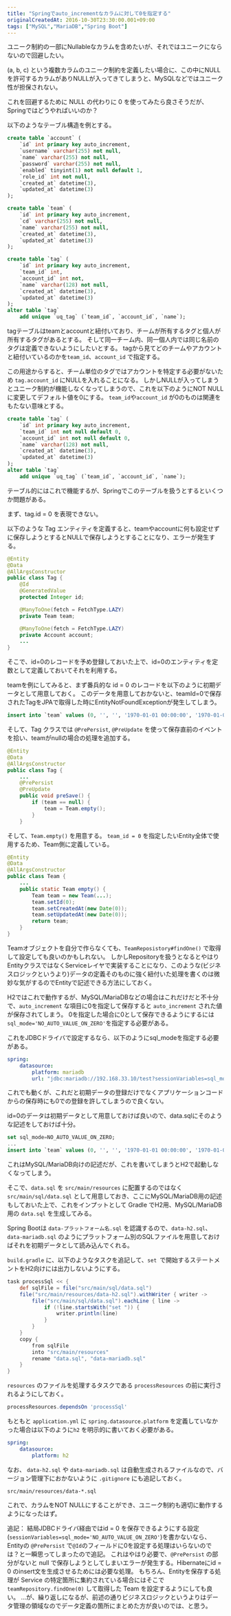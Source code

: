 ```yaml
---
title: "Springでauto_incrementなカラムに対して0を指定する"
originalCreatedAt: 2016-10-30T23:30:00.001+09:00
tags: ["MySQL","MariaDB","Spring Boot"]
---
```

ユニーク制約の一部にNullableなカラムを含めたいが、それではユニークにならないので回避したい。

(a, b, c) という複数カラムのユニーク制約を定義したい場合に、この中にNULLを許可するカラムがありNULLが入ってきてしまうと、MySQLなどではユニーク性が担保されない。

これを回避するために NULL の代わりに 0 を使ってみたら良さそうだが、Springではどうやればいいのか？
<!--more-->

以下のようなテーブル構造を例とする。

```sql
create table `account` (
    `id` int primary key auto_increment,
    `username` varchar(255) not null,
    `name` varchar(255) not null,
    `password` varchar(255) not null,
    `enabled` tinyint(1) not null default 1,
    `role_id` int not null,
    `created_at` datetime(3),
    `updated_at` datetime(3)
);

create table `team` (
    `id` int primary key auto_increment,
    `cd` varchar(255) not null,
    `name` varchar(255) not null,
    `created_at` datetime(3),
    `updated_at` datetime(3)
);

create table `tag` (
    `id` int primary key auto_increment,
    `team_id` int,
    `account_id` int not,
    `name` varchar(128) not null,
    `created_at` datetime(3),
    `updated_at` datetime(3)
);
alter table `tag`
    add unique `uq_tag` (`team_id`, `account_id`, `name`);
```

tagテーブルはteamとaccountと紐付いており、チームが所有するタグと個人が所有するタグがあるとする。
そして同一チーム内、同一個人内では同じ名前のタグは定義できないようにしたいとする。
tagから見てどのチームやアカウントと紐付いているのかを`team_id`、`account_id` で指定する。

この用途からすると、チーム単位のタグではアカウントを特定する必要がないため `tag.account_id` にNULLを入れることになる。
しかしNULLが入ってしまうとユニーク制約が機能しなくなってしまうので、これを以下のようにNOT NULLに変更してデフォルト値を0にする。
`team_id`や`account_id` が0のものは関連をもたない意味とする。

```sql
create table `tag` (
    `id` int primary key auto_increment,
    `team_id` int not null default 0,
    `account_id` int not null default 0,
    `name` varchar(128) not null,
    `created_at` datetime(3),
    `updated_at` datetime(3)
);
alter table `tag`
    add unique `uq_tag` (`team_id`, `account_id`, `name`);
```

テーブル的にはこれで機能するが、Springでこのテーブルを扱うとするといくつか問題がある。

まず、tag.id = 0 を表現できない。

以下のような Tag エンティティを定義すると、teamやaccountに何も設定せずに保存しようとするとNULLで保存しようとすることになり、エラーが発生する。

```java
@Entity
@Data
@AllArgsConstructor
public class Tag {
    @Id
    @GeneratedValue
    protected Integer id;

    @ManyToOne(fetch = FetchType.LAZY)
    private Team team;

    @ManyToOne(fetch = FetchType.LAZY)
    private Account account;
    ...
}
```

そこで、id=0のレコードを予め登録しておいた上で、id=0のエンティティを定数として定義しておいてそれを利用する。

teamを例にしてみると、まず番兵的な id = 0 のレコードを以下のように初期データとして用意しておく。
このデータを用意しておかないと、teamId=0で保存されたTagをJPAで取得した時にEntityNotFoundExceptionが発生してしまう。

```sql
insert into `team` values (0, '', '', '1970-01-01 00:00:00', '1970-01-01 00:00:00');
```

そして、Tag クラスでは `@PrePersist`, `@PreUpdate` を使って保存直前のイベントを拾い、teamがnullの場合の処理を追加する。
   
```java
@Entity
@Data
@AllArgsConstructor
public class Tag {
    ...
    @PrePersist
    @PreUpdate
    public void preSave() {
        if (team == null) {
            team = Team.empty();
        }
    }
```

そして、`Team.empty()` を用意する。
`team_id = 0` を指定したいEntity全体で使用するため、Team側に定義している。

```java
@Entity
@Data
@AllArgsConstructor
public class Team {
    ...
    public static Team empty() {
        Team team = new Team(...);
        team.setId(0);
        team.setCreatedAt(new Date(0));
        team.setUpdatedAt(new Date(0));
        return team;
    }
}
```

Teamオブジェクトを自分で作らなくても、`TeamReposistory#findOne()` で取得して設定しても良いのかもしれない。
しかしRepositoryを扱うとなるとやはりEntityクラスではなくServiceレイヤで実装することになり、このような(ビジネスロジックというより)データの定義そのものに強く紐付いた処理を書くのは微妙な気がするのでEntityで記述できる方法にしておく。

H2ではこれで動作するが、MySQL/MariaDBなどの場合はこれだけだと不十分で、`auto_increment` な項目に0を指定して保存すると `auto_increment` された値が保存されてしまう。
0を指定した場合に0として保存できるようにするには`sql_mode='NO_AUTO_VALUE_ON_ZERO'`を指定する必要がある。

これをJDBCドライバで設定するなら、以下のようにsql_modeを指定する必要がある。

```yaml
spring:
    datasource:
        platform: mariadb
        url: "jdbc:mariadb://192.168.33.10/test?sessionVariables=sql_mode='NO_AUTO_VALUE_ON_ZERO'"
```

これでも動くが、これだと初期データの登録だけでなくアプリケーションコードからの保存時にも0での登録を許してしまうので良くない。

id=0のデータは初期データとして用意しておけば良いので、data.sqlにそのような記述をしておけば十分。

```sql
set sql_mode=NO_AUTO_VALUE_ON_ZERO;
...
insert into `team` values (0, '', '', '1970-01-01 00:00:00', '1970-01-01 00:00:00');
```

これはMySQL/MariaDB向けの記述だが、これを書いてしまうとH2で起動しなくなってしまう。

そこで、`data.sql` を `src/main/resources` に配置するのではなく `src/main/sql/data.sql` として用意しておき、ここにMySQL/MariaDB用の記述もしておいた上で、これをインプットとして Gradle でH2用、MySQL/MariaDB用の `data.sql` を生成してみる。

Spring Bootは `data-プラットフォーム名.sql` を認識するので、`data-h2.sql`、`data-mariadb.sql` のようにプラットフォーム別のSQLファイルを用意しておけばそれを初期データとして読み込んでくれる。

`build.gradle` に、以下のようなタスクを追記して、`set `で開始するステートメントをH2向けには出力しないようにする。

```groovy
task processSql << {
    def sqlFile = file("src/main/sql/data.sql")
    file("src/main/resources/data-h2.sql").withWriter { writer ->
        file("src/main/sql/data.sql").eachLine { line ->
            if (!line.startsWith("set ")) {
                writer.println(line)
            }
        }
    }
    copy {
        from sqlFile
        into "src/main/resources"
        rename "data.sql", "data-mariadb.sql"
    }
}
```

`resources` のファイルを処理するタスクである `processResources` の前に実行されるようにしておく。

```groovy
processResources.dependsOn 'processSql'
```

もともと `application.yml` に `spring.datasource.platform` を定義していなかった場合は以下のように`h2` を明示的に書いておく必要がある。

```yaml
spring:
    datasource:
        platform: h2
```

なお、 `data-h2.sql` や `data-mariadb.sql` は自動生成されるファイルなので、バージョン管理下におかないように `.gitignore` にも追記しておく。

```
src/main/resources/data-*.sql
```

これで、カラムをNOT NULLにすることができ、ユニーク制約も適切に動作するようになったはず。

追記：
結局JDBCドライバ経由ではid = 0 を保存できるようにする設定(`sessionVariables=sql_mode='NO_AUTO_VALUE_ON_ZERO'`)を書かないなら、Entityの `@PrePersist` で`@Id`のフィールドに0を設定する処理はいらないのでは？と一瞬思ってしまったので追記。
これはやはり必要で、`@PrePersist` の部分がないと null で保存しようとしてしまいエラーが発生する。Hibernateにid = 0 のinsert文を生成させるためには必要な処理。
もちろん、Entityを保存する処理が Service の特定箇所に集約されている場合にはそこで `teamRepository.findOne(0)` して取得した Team を設定するようにしても良い。
…が、繰り返しになるが、前述の通りビジネスロジックというよりはデータ管理の領域なのでデータ定義の箇所にまとめた方が良いのでは、と思う。
